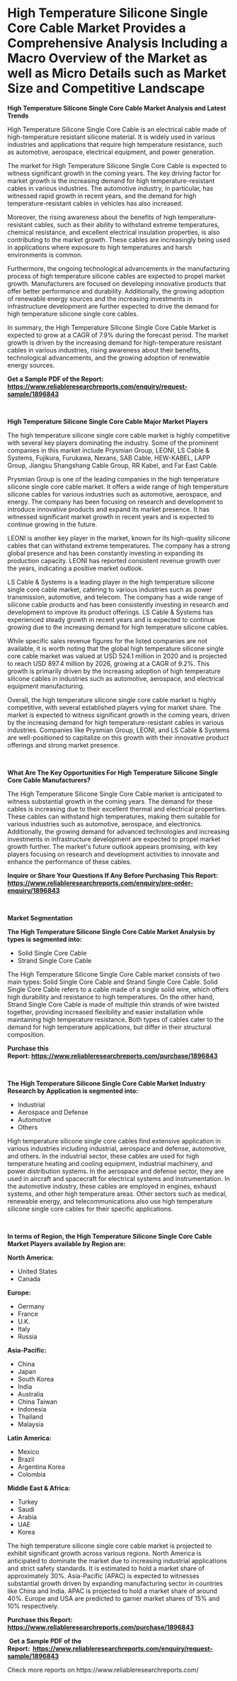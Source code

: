 <p><h1>High Temperature Silicone Single Core Cable Market Provides a Comprehensive Analysis Including a Macro Overview of the Market as well as Micro Details such as Market Size and Competitive Landscape</h1></p><p><strong>High Temperature Silicone Single Core Cable Market Analysis and Latest Trends</strong></p>
<p><p>High Temperature Silicone Single Core Cable is an electrical cable made of high-temperature resistant silicone material. It is widely used in various industries and applications that require high temperature resistance, such as automotive, aerospace, electrical equipment, and power generation.</p><p>The market for High Temperature Silicone Single Core Cable is expected to witness significant growth in the coming years. The key driving factor for market growth is the increasing demand for high temperature-resistant cables in various industries. The automotive industry, in particular, has witnessed rapid growth in recent years, and the demand for high temperature-resistant cables in vehicles has also increased.</p><p>Moreover, the rising awareness about the benefits of high temperature-resistant cables, such as their ability to withstand extreme temperatures, chemical resistance, and excellent electrical insulation properties, is also contributing to the market growth. These cables are increasingly being used in applications where exposure to high temperatures and harsh environments is common.</p><p>Furthermore, the ongoing technological advancements in the manufacturing process of high temperature silicone cables are expected to propel market growth. Manufacturers are focused on developing innovative products that offer better performance and durability. Additionally, the growing adoption of renewable energy sources and the increasing investments in infrastructure development are further expected to drive the demand for high temperature silicone single core cables.</p><p>In summary, the High Temperature Silicone Single Core Cable Market is expected to grow at a CAGR of 7.9% during the forecast period. The market growth is driven by the increasing demand for high-temperature resistant cables in various industries, rising awareness about their benefits, technological advancements, and the growing adoption of renewable energy sources.</p></p>
<p><strong>Get a Sample PDF of the Report:&nbsp; <a href="https://www.reliableresearchreports.com/enquiry/request-sample/1896843">https://www.reliableresearchreports.com/enquiry/request-sample/1896843</a></strong></p>
<p>&nbsp;</p>
<p><strong>High Temperature Silicone Single Core Cable Major Market Players</strong></p>
<p><p>The high temperature silicone single core cable market is highly competitive with several key players dominating the industry. Some of the prominent companies in this market include Prysmian Group, LEONI, LS Cable & Systems, Fujikura, Furukawa, Nexans, SAB Cable, HEW-KABEL, LAPP Group, Jiangsu Shangshang Cable Group, RR Kabel, and Far East Cable.</p><p>Prysmian Group is one of the leading companies in the high temperature silicone single core cable market. It offers a wide range of high temperature silicone cables for various industries such as automotive, aerospace, and energy. The company has been focusing on research and development to introduce innovative products and expand its market presence. It has witnessed significant market growth in recent years and is expected to continue growing in the future.</p><p>LEONI is another key player in the market, known for its high-quality silicone cables that can withstand extreme temperatures. The company has a strong global presence and has been constantly investing in expanding its production capacity. LEONI has reported consistent revenue growth over the years, indicating a positive market outlook.</p><p>LS Cable & Systems is a leading player in the high temperature silicone single core cable market, catering to various industries such as power transmission, automotive, and telecom. The company has a wide range of silicone cable products and has been consistently investing in research and development to improve its product offerings. LS Cable & Systems has experienced steady growth in recent years and is expected to continue growing due to the increasing demand for high temperature silicone cables.</p><p>While specific sales revenue figures for the listed companies are not available, it is worth noting that the global high temperature silicone single core cable market was valued at USD 524.1 million in 2020 and is projected to reach USD 897.4 million by 2026, growing at a CAGR of 9.2%. This growth is primarily driven by the increasing adoption of high temperature silicone cables in industries such as automotive, aerospace, and electrical equipment manufacturing.</p><p>Overall, the high temperature silicone single core cable market is highly competitive, with several established players vying for market share. The market is expected to witness significant growth in the coming years, driven by the increasing demand for high temperature-resistant cables in various industries. Companies like Prysmian Group, LEONI, and LS Cable & Systems are well-positioned to capitalize on this growth with their innovative product offerings and strong market presence.</p></p>
<p>&nbsp;</p>
<p><strong>What Are The Key Opportunities For High Temperature Silicone Single Core Cable Manufacturers?</strong></p>
<p><p>The High Temperature Silicone Single Core Cable market is anticipated to witness substantial growth in the coming years. The demand for these cables is increasing due to their excellent thermal and electrical properties. These cables can withstand high temperatures, making them suitable for various industries such as automotive, aerospace, and electronics. Additionally, the growing demand for advanced technologies and increasing investments in infrastructure development are expected to propel market growth further. The market's future outlook appears promising, with key players focusing on research and development activities to innovate and enhance the performance of these cables.</p></p>
<p><strong>Inquire or Share Your Questions If Any Before Purchasing This Report: <a href="https://www.reliableresearchreports.com/enquiry/pre-order-enquiry/1896843">https://www.reliableresearchreports.com/enquiry/pre-order-enquiry/1896843</a></strong></p>
<p>&nbsp;</p>
<p><strong>Market Segmentation</strong></p>
<p><strong>The High Temperature Silicone Single Core Cable Market Analysis by types is segmented into:</strong></p>
<p><ul><li>Solid Single Core Cable</li><li>Strand Single Core Cable</li></ul></p>
<p><p>The High Temperature Silicone Single Core Cable market consists of two main types: Solid Single Core Cable and Strand Single Core Cable. Solid Single Core Cable refers to a cable made of a single solid wire, which offers high durability and resistance to high temperatures. On the other hand, Strand Single Core Cable is made of multiple thin strands of wire twisted together, providing increased flexibility and easier installation while maintaining high temperature resistance. Both types of cables cater to the demand for high temperature applications, but differ in their structural composition.</p></p>
<p><strong>Purchase this Report:&nbsp;<a href="https://www.reliableresearchreports.com/purchase/1896843">https://www.reliableresearchreports.com/purchase/1896843</a></strong></p>
<p>&nbsp;</p>
<p><strong>The High Temperature Silicone Single Core Cable Market Industry Research by Application is segmented into:</strong></p>
<p><ul><li>Industrial</li><li>Aerospace and Defense</li><li>Automotive</li><li>Others</li></ul></p>
<p><p>High temperature silicone single core cables find extensive application in various industries including industrial, aerospace and defense, automotive, and others. In the industrial sector, these cables are used for high temperature heating and cooling equipment, industrial machinery, and power distribution systems. In the aerospace and defense sector, they are used in aircraft and spacecraft for electrical systems and instrumentation. In the automotive industry, these cables are employed in engines, exhaust systems, and other high temperature areas. Other sectors such as medical, renewable energy, and telecommunications also use high temperature silicone single core cables for their specific applications.</p></p>
<p>&nbsp;</p>
<p><strong>In terms of Region, the High Temperature Silicone Single Core Cable Market Players available by Region are:</strong></p>
<p>
    <p> <strong> North America: </strong>
        <ul>
            <li>United States</li>
            <li>Canada</li>
        </ul>
        </p> 
    <p> <strong> Europe: </strong>
        <ul>
            <li>Germany</li>
            <li>France</li>
            <li>U.K.</li>
            <li>Italy</li>
            <li>Russia</li>
        </ul>
        </p> 
    <p> <strong> Asia-Pacific: </strong>
        <ul>
            <li>China</li>
            <li>Japan</li>
            <li>South Korea</li>
            <li>India</li>
            <li>Australia</li>
            <li>China Taiwan</li>
            <li>Indonesia</li>
            <li>Thailand</li>
            <li>Malaysia</li>
        </ul>
        </p> 
    <p> <strong> Latin America: </strong>
        <ul>
            <li>Mexico</li>
            <li>Brazil</li>
            <li>Argentina Korea</li>
            <li>Colombia</li>
        </ul>
        </p> 
    <p> <strong> Middle East & Africa: </strong>
        <ul>
            <li>Turkey</li>
            <li>Saudi</li>
            <li>Arabia</li>
            <li>UAE</li>
            <li>Korea</li>
        </ul>
    </p>
    </p>
<p><p>The high temperature silicone single core cable market is projected to exhibit significant growth across various regions. North America is anticipated to dominate the market due to increasing industrial applications and strict safety standards. It is estimated to hold a market share of approximately 30%. Asia-Pacific (APAC) is expected to witnesses substantial growth driven by expanding manufacturing sector in countries like China and India. APAC is projected to hold a market share of around 40%. Europe and USA are predicted to garner market shares of 15% and 10% respectively.</p></p>
<p><strong>Purchase this Report: <a href="https://www.reliableresearchreports.com/purchase/1896843">https://www.reliableresearchreports.com/purchase/1896843</a></strong></p>
<p>&nbsp;<strong>Get a Sample PDF of the Report:&nbsp;&nbsp;<a href="https://www.reliableresearchreports.com/enquiry/request-sample/1896843">https://www.reliableresearchreports.com/enquiry/request-sample/1896843</a></strong></p>
<p><strong></strong></p>
<p>Check more reports on https://www.reliableresearchreports.com/</p>